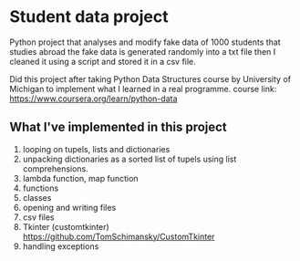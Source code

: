 # Student data project

Python project that analyses and modify fake data of 1000 students that studies abroad the fake data is generated randomly into a txt file then I cleaned it using a script and stored it in a csv file.

Did this project after taking Python Data Structures course by University of Michigan to implement what I learned in a real programme.
course link: https://www.coursera.org/learn/python-data


## What I've implemented in this project
1. looping on tupels, lists and dictionaries
2. unpacking dictionaries as a sorted list of tupels using list comprehensions.
3. lambda function, map function
4. functions
5. classes
6. opening and writing files
7. csv files
8. Tkinter (customtkinter) https://github.com/TomSchimansky/CustomTkinter
9. handling exceptions 
